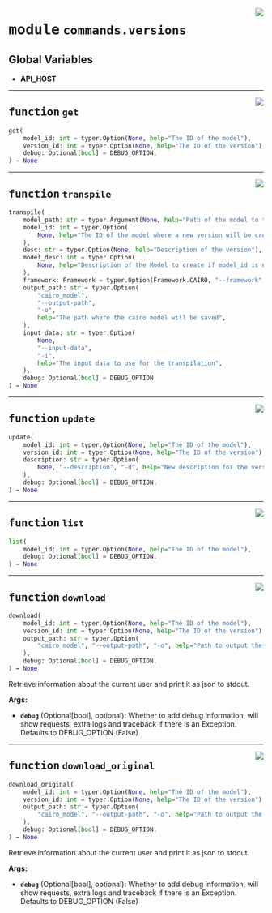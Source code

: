 <!-- markdownlint-disable -->

<a href="https://github.com/gizatechxyz/giza-cli/blob/main/giza/commands/versions.py#L0"><img align="right" style="float:right;" src="https://img.shields.io/badge/-source-cccccc?style=flat-square"></a>

# <kbd>module</kbd> `commands.versions`




**Global Variables**
---------------
- **API_HOST**

---

<a href="https://github.com/gizatechxyz/giza-cli/blob/main/giza/commands/versions.py#L22"><img align="right" style="float:right;" src="https://img.shields.io/badge/-source-cccccc?style=flat-square"></a>

## <kbd>function</kbd> `get`

```python
get(
    model_id: int = typer.Option(None, help="The ID of the model"),
    version_id: int = typer.Option(None, help="The ID of the version"),
    debug: Optional[bool] = DEBUG_OPTION,
) → None
```






---

<a href="https://github.com/gizatechxyz/giza-cli/blob/main/giza/commands/versions.py#L65"><img align="right" style="float:right;" src="https://img.shields.io/badge/-source-cccccc?style=flat-square"></a>

## <kbd>function</kbd> `transpile`

```python
transpile(
    model_path: str = typer.Argument(None, help="Path of the model to transpile"),
    model_id: int = typer.Option(
        None, help="The ID of the model where a new version will be created"
    ),
    desc: str = typer.Option(None, help="Description of the version"),
    model_desc: int = typer.Option(
        None, help="Description of the Model to create if model_id is not provided"
    ),
    framework: Framework = typer.Option(Framework.CAIRO, "--framework", "-f"),
    output_path: str = typer.Option(
        "cairo_model",
        "--output-path",
        "-o",
        help="The path where the cairo model will be saved",
    ),
    input_data: str = typer.Option(
        None,
        "--input-data",
        "-i",
        help="The input data to use for the transpilation",
    ),
    debug: Optional[bool] = DEBUG_OPTION
) → None
```






---

<a href="https://github.com/gizatechxyz/giza-cli/blob/main/giza/commands/versions.py#L135"><img align="right" style="float:right;" src="https://img.shields.io/badge/-source-cccccc?style=flat-square"></a>

## <kbd>function</kbd> `update`

```python
update(
    model_id: int = typer.Option(None, help="The ID of the model"),
    version_id: int = typer.Option(None, help="The ID of the version"),
    description: str = typer.Option(
        None, "--description", "-d", help="New description for the version"
    ),
    debug: Optional[bool] = DEBUG_OPTION,
) → None
```






---

<a href="https://github.com/gizatechxyz/giza-cli/blob/main/giza/commands/versions.py#L181"><img align="right" style="float:right;" src="https://img.shields.io/badge/-source-cccccc?style=flat-square"></a>

## <kbd>function</kbd> `list`

```python
list(
    model_id: int = typer.Option(None, help="The ID of the model"),
    debug: Optional[bool] = DEBUG_OPTION,
) → None
```






---

<a href="https://github.com/gizatechxyz/giza-cli/blob/main/giza/commands/versions.py#L221"><img align="right" style="float:right;" src="https://img.shields.io/badge/-source-cccccc?style=flat-square"></a>

## <kbd>function</kbd> `download`

```python
download(
    model_id: int = typer.Option(None, help="The ID of the model"),
    version_id: int = typer.Option(None, help="The ID of the version")
    output_path: str = typer.Option(
        "cairo_model", "--output-path", "-o", help="Path to output the cairo model"
    ),
    debug: Optional[bool] = DEBUG_OPTION,
) → None
```

Retrieve information about the current user and print it as json to stdout. 



**Args:**
 
 - <b>`debug`</b> (Optional[bool], optional):  Whether to add debug information, will show requests, extra logs and traceback if there is an Exception. Defaults to DEBUG_OPTION (False) 


---

<a href="https://github.com/gizatechxyz/giza-cli/blob/main/giza/commands/versions.py#L287"><img align="right" style="float:right;" src="https://img.shields.io/badge/-source-cccccc?style=flat-square"></a>

## <kbd>function</kbd> `download_original`

```python
download_original(
    model_id: int = typer.Option(None, help="The ID of the model"),
    version_id: int = typer.Option(None, help="The ID of the version")
    output_path: str = typer.Option(
        "cairo_model", "--output-path", "-o", help="Path to output the cairo model"
    ),
    debug: Optional[bool] = DEBUG_OPTION,
) → None
```

Retrieve information about the current user and print it as json to stdout. 



**Args:**
 
 - <b>`debug`</b> (Optional[bool], optional):  Whether to add debug information, will show requests, extra logs and traceback if there is an Exception. Defaults to DEBUG_OPTION (False) 


